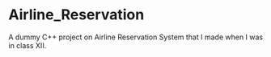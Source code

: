 # Airline_Reservation
A dummy C++ project on Airline Reservation System that I made when I was in class XII.
